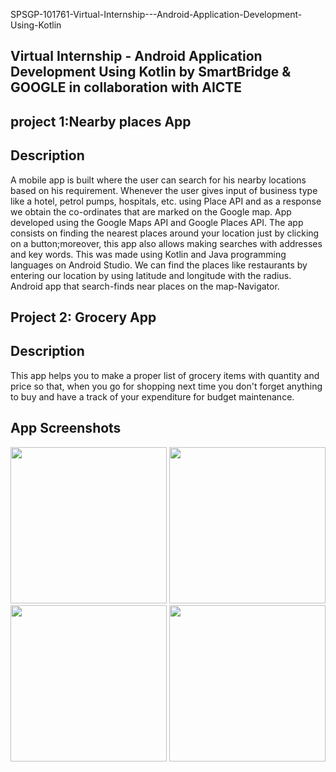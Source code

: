 SPSGP-101761-Virtual-Internship---Android-Application-Development-Using-Kotlin

<h2>Virtual Internship - Android Application Development Using Kotlin by SmartBridge & GOOGLE in collaboration with AICTE<h2>
project 1:Nearby places App

Description
------------------
A mobile app is built where the user can search for his nearby locations based on his requirement. Whenever the user gives input of business type like a hotel, petrol pumps, hospitals, etc. using Place API and as a response we obtain the co-ordinates that are marked on the Google map. App developed using the Google Maps API and Google Places API. The app consists on finding the nearest places around your location just by clicking on a button;moreover, this app also allows making searches with addresses and key words. This was made using Kotlin and Java programming languages on Android Studio. We can find the places like restaurants by entering our location by using latitude and longitude with the radius. Android app that search-finds near places on the map-Navigator.

<h2>Project 2: Grocery App<h2>

Description
------------------
This app helps you to make a proper list of grocery items with quantity and price so that, when you go for shopping next time you don't forget anything to buy and have a track of your expenditure for budget maintenance.

App Screenshots
------------
<img src="https://user-images.githubusercontent.com/104249418/192083307-b802d658-317f-4b28-9d39-e8dae5a8c040.png" style="border:0px;width:250px;">  <img src="https://user-images.githubusercontent.com/104249418/192083309-cc96933f-e1b1-4214-a01c-8240a4568411.png" style="border:0px;width:250px;"></br>
<img src="https://user-images.githubusercontent.com/104249418/192083310-eb8ac6ba-3715-4467-9108-23c6c56a3d74.png" style="width:250px"> 
<img src="https://user-images.githubusercontent.com/104249418/192083312-0a57ce64-f851-4e31-b909-aba8d978d123.png" style="width:250px">

